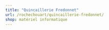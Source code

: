 ```yaml
---
title: "Quincaillerie Fredonnet"
url: /rochechouart/quincaillerie-fredonnet/
shop: matériel informatique
---
```

